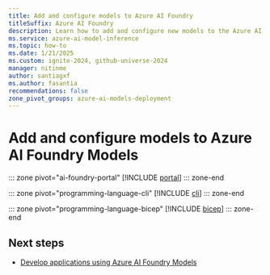 ```yaml
---
title: Add and configure models to Azure AI Foundry
titleSuffix: Azure AI Foundry
description: Learn how to add and configure new models to the Azure AI Foundry's inference endpoint.
ms.service: azure-ai-model-inference
ms.topic: how-to
ms.date: 1/21/2025
ms.custom: ignite-2024, github-universe-2024
manager: nitinme
author: santiagxf
ms.author: fasantia 
recommendations: false
zone_pivot_groups: azure-ai-models-deployment
---
```


# Add and configure models to Azure AI Foundry Models

::: zone pivot="ai-foundry-portal"
[!INCLUDE [portal](../includes/create-model-deployments/portal.md)]
::: zone-end

::: zone pivot="programming-language-cli"
[!INCLUDE [cli](../includes/create-model-deployments/cli.md)]
::: zone-end

::: zone pivot="programming-language-bicep"
[!INCLUDE [bicep](../includes/create-model-deployments/bicep.md)]
::: zone-end

## Next steps

* [Develop applications using Azure AI Foundry Models](../supported-languages.md)